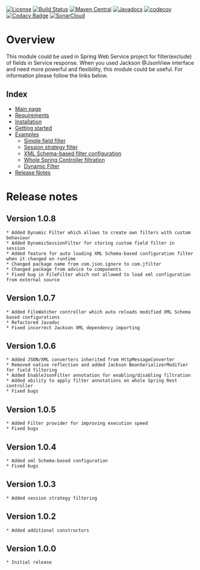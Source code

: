 [![License](https://img.shields.io/badge/License-Apache%202.0-blue.svg)](https://opensource.org/licenses/Apache-2.0)
[![Build Status](https://travis-ci.org/rkonovalov/jfilter.svg?branch=master)](https://travis-ci.org/rkonovalov/jfilter)
[![Maven Central](https://maven-badges.herokuapp.com/maven-central/com.github.rkonovalov/json-ignore/badge.svg?style=blue)](https://search.maven.org/search?q=a:json-ignore)
[![Javadocs](https://www.javadoc.io/badge/com.github.rkonovalov/json-ignore.svg)](https://www.javadoc.io/doc/com.github.rkonovalov/json-ignore)
[![codecov](https://codecov.io/gh/rkonovalov/jfilter/branch/master/graph/badge.svg)](https://codecov.io/gh/rkonovalov/jfilter)
[![Codacy Badge](https://api.codacy.com/project/badge/Grade/a0133be1929145eabe7d50217587b896)](https://www.codacy.com/app/rkonovalov/jfilter?utm_source=github.com&amp;utm_medium=referral&amp;utm_content=rkonovalov/jfilter&amp;utm_campaign=Badge_Grade)
[![SonarCloud](https://sonarcloud.io/api/project_badges/measure?project=jfilter&metric=alert_status)](https://sonarcloud.io/dashboard?id=jfilter)

# Overview
This module could be used in Spring Web Service project for filter(exclude) of fields in Service response.
When you used Jackson @JsonView interface and need more powerful and flexibility, this module could be useful.
For information please follow the links below.

## Index
* [Main page](https://rkonovalov.github.io/projects/jfilter/1.0.8/)
* [Requirements](https://rkonovalov.github.io/projects/jfilter/1.0.8/requirements/)
* [Installation](https://rkonovalov.github.io/projects/jfilter/1.0.8/installation/)
* [Getting started](https://rkonovalov.github.io/projects/jfilter/1.0.8/getting-started/)
* [Examples](https://rkonovalov.github.io/projects/jfilter/1.0.8/examples/)
  * [Simple field filter](https://rkonovalov.github.io/projects/jfilter/1.0.8/examples/filter-field/)  
  * [Session strategy filter](https://rkonovalov.github.io/projects/jfilter/1.0.8/examples/filter-strategy/) 
  * [XML Schema-based filter configuration](https://rkonovalov.github.io/projects/jfilter/1.0.8/examples/filter-file/)
  * [Whole Spring Controller filtration](https://rkonovalov.github.io/projects/jfilter/1.0.8/examples/filter-controller/)
  * [Dynamic Filter](https://rkonovalov.github.io/projects/jfilter/1.0.8/examples/filter-dynamic/)
* [Release Notes](https://rkonovalov.github.io/projects/jfilter/1.0.8/release-notes/)

# Release notes

## Version 1.0.8
    * Added Dynamic Filter which allows to create own filters with custom behaviour
    * Added DynamicSessionFilter for storing custom field filter in session
    * Added feature for auto loading XML Schema-based configuration filter when it changed on runtime
    * Changed package name from com.json.ignore to com.jfilter 
    * Changed package from advice to components
    * Fixed bug in FileFilter which not allowed to load xml configuration from external source
    
## Version 1.0.7
    * Added FileWatcher controller which auto reloads modified XML Schema based configurations
    * Refactored Javadoc
    * Fixed incorrect Jackson XML dependency importing

## Version 1.0.6
    * Added JSON/XML converters inherited from HttpMessageConverter
    * Removed native reflection and added Jackson BeanSerializerModifier for field filtering
    * Added EnableJsonFilter annotation for enabling/disabling filtration
    * Added ability to apply filter annotations on whole Spring Rest controller
    * Fixed bugs

## Version 1.0.5
    * Added Filter provider for improving execution speed
    * Fixed bugs 

## Version 1.0.4
    * Added xml Schema-based configuration
    * Fixed bugs 

## Version 1.0.3
    * Added session strategy filtering

## Version 1.0.2
    * Added additional constructors

## Version 1.0.0
    * Initial release
